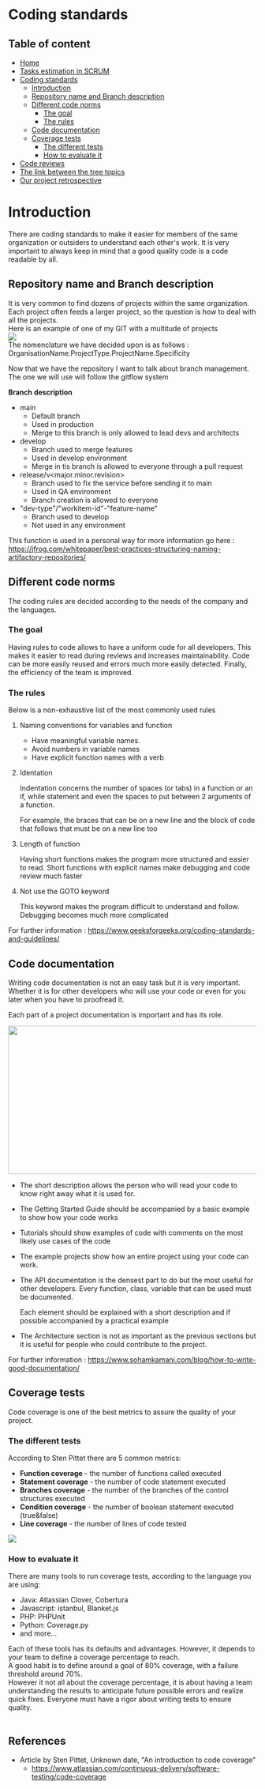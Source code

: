 # Coding standards

## Table of content
* [Home](/README.md)
* [Tasks estimation in SCRUM](/readme-content/tasks-estimation.md)
* [Coding standards](/readme-content/coding-standards.md)
    * [Introduction](#introduction)
    * [Repository name and Branch description](#repository-name-and-branch-description)
    * [Different code norms](#different-code-norms)
        * [The goal](#the-goal)
        * [The rules](#the-rules)
    * [Code documentation](#code-documentation)
    * [Coverage tests](#coverage-tests-br)
        * [The different tests](#the-different-testsbr)
        * [How to evaluate it](#how-to-evaluate-itbr)
* [Code reviews](/readme-content/code-reviews.md)
* [The link between the tree topics](/readme-content/topics-link.md)
* [Our project retrospective](/readme-content/project-retrospective.md)

# Introduction

There are coding standards to make it easier for members of the same organization or outsiders to understand each other's work. It is very important to always keep in mind that a good quality code is a code readable by all.

##  Repository name and Branch description

It is very common to find dozens of projects within the same organization. Each project often feeds a larger project, so the question is how to deal with all the projects.<br>
Here is an example of one of my GIT with a multitude of projects<br>
<img src="./pictures/coding-standards/repository-name/gitlab_repo.png"><br>
The nomenclature we have decided upon is as follows : OrganisationName.ProjectType.ProjectName.Specificity

Now that we have the repository I want to talk about branch management.<br>
The one we will use will follow the gitflow system

**Branch description**
* main
    * Default branch
    * Used in production
    * Merge to this branch is only allowed to lead devs and architects
* develop
    * Branch used to merge features
    * Used in develop environment
    * Merge in tis branch is allowed to everyone through a pull request
* release/v<major.minor.revision>
    * Branch used to fix the service before sending it to main
    * Used in QA environment
    * Branch creation is allowed to everyone
* "dev-type"/"workitem-id"-"feature-name"
    * Branch used to develop
    * Not used in any environment

This function is used in a personal way for more information go here : https://jfrog.com/whitepaper/best-practices-structuring-naming-artifactory-repositories/


## Different code norms

The coding rules are decided according to the needs of the company and the languages.

### The goal

Having rules to code allows to have a uniform code for all developers.
This makes it easier to read during reviews and increases maintainability.
Code can be more easily reused and errors much more easily detected.
Finally, the efficiency of the team is improved.

### The rules

Below is a non-exhaustive list of the most commonly used rules

1. Naming conventions for variables and function

    * Have meaningful variable names.
    * Avoid numbers in variable names
    * Have explicit function names with a verb

2. Identation

    Indentation concerns the number of spaces (or tabs) in a function or an if, while statement and even the spaces to put between 2 arguments of a function.
    
    For example, the braces that can be on a new line and the block of code that follows that must be on a new line too
3. Length of function

    Having short functions makes the program more structured and easier to read.
    Short functions with explicit names make debugging and code review much faster
4. Not use the GOTO keyword
    
    This keyword makes the program difficult to understand and follow. Debugging becomes much more complicated

For further information : https://www.geeksforgeeks.org/coding-standards-and-guidelines/

## Code documentation

Writing code documentation is not an easy task but it is very important.
Whether it is for other developers who will use your code or even for you later when you have to proofread it.

Each part of a project documentation is important and has its role.

<img src="./pictures/coding-standards/code-documentation/code-documentation.svg" width="600" height="300"><br>

* The short description allows the person who will read your code to know right away what it is used for.

* The Getting Started Guide should be accompanied by a basic example to show how your code works

* Tutorials should show examples of code with comments on the most likely use cases of the code

* The example projects show how an entire project using your code can work.

* The API documentation is the densest part to do but the most useful for other developers.
Every function, class, variable that can be used must be documented.
    
    Each element should be explained with a short description and if possible accompanied by a practical example

* The Architecture section is not as important as the previous sections but it is useful for people who could contribute to the project.


For further information : https://www.sohamkamani.com/blog/how-to-write-good-documentation/

## Coverage tests <br>

Code coverage is one of the best metrics to assure the quality of your project.

### The different tests<br>

According to Sten Pittet there are 5 common metrics:<br> 
- <b>Function coverage</b> - the number of functions called executed
- <b>Statement coverage</b> - the number of code statement executed
- <b>Branches coverage</b> - the number of the branches of the control structures executed
- <b>Condition coverage</b> - the number of boolean statement executed (true&false) 
- <b>Line coverage</b> - the number of lines of code tested<br>

<img src="./pictures/coding-standards/coverage-tests/tests-results.png"><br>

### How to evaluate it<br>

There are many tools to run coverage tests, according to the language you are using:<br>
- Java: Atlassian Clover, Cobertura
- Javascript: istanbul, Blanket.js
- PHP: PHPUnit
- Python: Coverage.py<br>
- and more...

Each of these tools has its defaults and advantages. However, it depends to your team to define a coverage percentage to reach.<br>
A good habit is to define around a goal of 80% coverage, with a failure threshold around 70%.<br>
However it not all about the coverage percentage, it is about having a team understanding the results to anticipate future possible errors and realize quick fixes. Everyone must have a rigor about writing tests to ensure quality.<br><br>


## References

- Article by Sten Pittet, Unknown date, "An introduction to code coverage"
    - https://www.atlassian.com/continuous-delivery/software-testing/code-coverage
